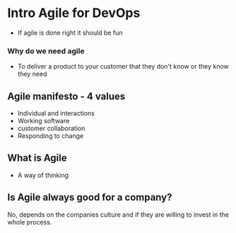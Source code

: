 # Intro Agile for DevOps
* If agile is done right it should be fun

### Why do we need agile
* To deliver a product to your customer that they don't know or they know they need

## Agile manifesto - 4 values
* Individual and interactions
* Working software
* customer collaboration
* Responding to change

## What is Agile
* A way of thinking

## Is Agile always good for a company?
No, depends on the companies culture and if they are willing to invest in the whole process.